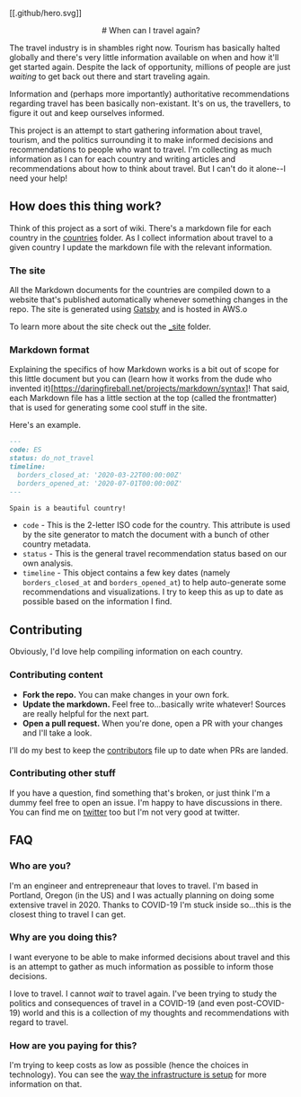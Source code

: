 [[.github/hero.svg]]

<div style="text-align: center">
# When can I travel again?
</div>

The travel industry is in shambles right now. Tourism has basically halted
globally and there's very little information available on when and how it'll
get started again. Despite the lack of opportunity, millions of people are just
_waiting_ to get back out there and start traveling again.

Information and (perhaps more importantly) authoritative recommendations
regarding travel has been basically non-existant. It's on us, the travellers,
to figure it out and keep ourselves informed.

This project is an attempt to start gathering information about travel,
tourism, and the politics surrounding it to make informed decisions and
recommendations to people who want to travel. I'm collecting as much
information as I can for each country and writing articles and recommendations
about how to think about travel. But I can't do it alone--I need your help!

## How does this thing work?

Think of this project as a sort of wiki. There's a markdown file for each
country in the [countries](countries) folder. As I collect information about
travel to a given country I update the markdown file with the relevant
information.

### The site

All the Markdown documents for the countries are compiled down to a website
that's published automatically whenever something changes in the repo. The site
is generated using [Gatsby](http://gatsbyjs.org/) and is hosted in AWS.o

To learn more about the site check out the [_site](_site) folder.

### Markdown format

Explaining the specifics of how Markdown works is a bit out of scope for this
little document but you can (learn how it works from the dude who invented
it)[https://daringfireball.net/projects/markdown/syntax]! That said, each
Markdown file has a little section at the top (called the frontmatter) that is
used for generating some cool stuff in the site.

Here's an example.

```markdown
---
code: ES
status: do_not_travel
timeline:
  borders_closed_at: '2020-03-22T00:00:00Z'
  borders_opened_at: '2020-07-01T00:00:00Z'
---

Spain is a beautiful country!
```

* `code` - This is the 2-letter ISO code for the country. This attribute is
  used by the site generator to match the document with a bunch of other
  country metadata.
* `status` - This is the general travel recommendation status based on our own
  analysis.
* `timeline` - This object contains a few key dates (namely `borders_closed_at`
  and `borders_opened_at`) to help auto-generate some recommendations and
  visualizations. I try to keep this as up to date as possible based on the
  information I find.

## Contributing

Obviously, I'd love help compiling information on each country. 

### Contributing content

* **Fork the repo.** You can make changes in your own fork.
* **Update the markdown.** Feel free to...basically write whatever! Sources are
  really helpful for the next part.
* **Open a pull request.** When you're done, open a PR with your changes and
  I'll take a look.

I'll do my best to keep the [contributors](CONTRIBUTORS.md) file up to date
when PRs are landed.

### Contributing other stuff

If you have a question, find something that's broken, or just think I'm a dummy
feel free to open an issue. I'm happy to have discussions in there. You can
find me on [twitter](https://twitter.com/iambradhe) too but I'm not very good
at twitter.

## FAQ

### Who are you?

I'm an engineer and entrepreneaur that loves to travel. I'm based in Portland,
Oregon (in the US) and I was actually planning on doing some extensive travel
in 2020. Thanks to COVID-19 I'm stuck inside so...this is the closest thing to
travel I can get.

### Why are you doing this?

I want everyone to be able to make informed decisions about travel and this is
an attempt to gather as much information as possible to inform those decisions.

I love to travel. I cannot _wait_ to travel again. I've been trying to study
the politics and consequences of travel in a COVID-19 (and even post-COVID-19)
world and this is a collection of my thoughts and recommendations with regard
to travel.

### How are you paying for this?

I'm trying to keep costs as low as possible (hence the choices in technology).
You can see the [way the infrastructure is
setup](_site/cloudformation/template.yaml) for more information on that.
